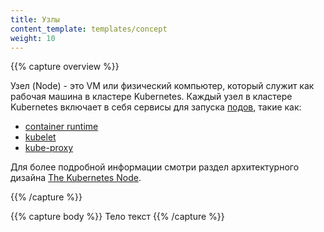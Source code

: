 ```yaml
---
title: Узлы
content_template: templates/concept
weight: 10
---
```


{{% capture overview %}}

Узел (Node) - это VM или физический компьютер, который служит как рабочая машина в кластере Kubernetes. Каждый узел в кластере Kubernetes включает в себя сервисы для запуска [подов](/docs/concepts/workloads/pods/pod/), такие как:

* [container runtime](/docs/concepts/overview/components/#container-runtime)
* [kubelet](docs/reference/command-line-tools-reference/kubelet/) 
* [kube-proxy](https://kubernetes.io/docs/reference/command-line-tools-reference/kube-proxy/)

Для более подробной информации смотри раздел архитектурного дизайна
[The Kubernetes Node](https://git.k8s.io/community/contributors/design-proposals/architecture/architecture.md#the-kubernetes-node).

{{% /capture %}}

{{% capture body %}}
Тело текст
{{% /capture %}}